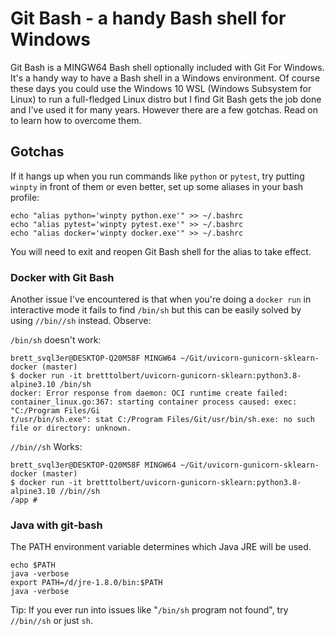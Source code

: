 # Git Bash - a handy Bash shell for Windows

Git Bash is a MINGW64 Bash shell optionally included with Git For Windows. It's a handy way to have a Bash shell in a Windows environment. Of course these days you could use the Windows 10 WSL (Windows Subsystem for Linux) to run a full-fledged Linux distro but I find Git Bash gets the job done and I've used it for many years. However there are a few gotchas. Read on to learn how to overcome them.

## Gotchas

If it hangs up when you run commands like `python` or `pytest`, try putting `winpty` in front of them or even better, set up some aliases in your bash profile:
```
echo "alias python='winpty python.exe'" >> ~/.bashrc
echo "alias pytest='winpty pytest.exe'" >> ~/.bashrc
echo "alias docker='winpty docker.exe'" >> ~/.bashrc
```
You will need to exit and reopen Git Bash shell for the alias to take effect.

### Docker with Git Bash

Another issue I've encountered is that when you're doing a `docker run` in interactive mode it fails to find `/bin/sh` but this can be easily solved by using `//bin//sh` instead. Observe:

`/bin/sh` doesn't work:
```
brett_svql3er@DESKTOP-Q20M58F MINGW64 ~/Git/uvicorn-gunicorn-sklearn-docker (master)
$ docker run -it bretttolbert/uvicorn-gunicorn-sklearn:python3.8-alpine3.10 /bin/sh
docker: Error response from daemon: OCI runtime create failed: container_linux.go:367: starting container process caused: exec: "C:/Program Files/Gi
t/usr/bin/sh.exe": stat C:/Program Files/Git/usr/bin/sh.exe: no such file or directory: unknown.
```

`//bin//sh` Works:
```
brett_svql3er@DESKTOP-Q20M58F MINGW64 ~/Git/uvicorn-gunicorn-sklearn-docker (master)
$ docker run -it bretttolbert/uvicorn-gunicorn-sklearn:python3.8-alpine3.10 //bin//sh
/app #
```

### Java with git-bash

The PATH environment variable determines which Java JRE will be used.

```
echo $PATH
java -verbose
export PATH=/d/jre-1.8.0/bin:$PATH
java -verbose
```

Tip: If you ever run into issues like "`/bin/sh` program not found", try `//bin//sh` or just `sh`.